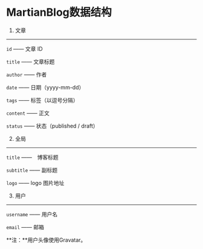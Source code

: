 MartianBlog数据结构
==================

1. 文章
------

`id` —— 文章 ID

`title` —— 文章标题
	
`author` —— 作者
	
`date` —— 日期（yyyy-mm-dd）
	
`tags` —— 标签（以逗号分隔）
	
`content` —— 正文

`status` —— 状态（published / draft）
	
2. 全局
------

`title` ——　博客标题
	
`subtitle` —— 副标题

`logo` —— logo 图片地址

3. 用户
------

`username` —— 用户名

`email` —— 邮箱

**注：**用户头像使用Gravatar。